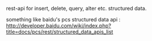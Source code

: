 rest-api for insert, delete, query, alter etc. structured data.

something like baidu's pcs structured data api : 
http://developer.baidu.com/wiki/index.php?title=docs/pcs/rest/structured_data_apis_list
